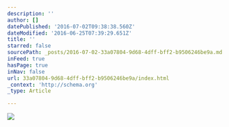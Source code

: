 ```yaml
---
description: ''
author: []
datePublished: '2016-07-02T09:38:38.560Z'
dateModified: '2016-06-25T07:39:29.651Z'
title: ''
starred: false
sourcePath: _posts/2016-07-02-33a07804-9d68-4dff-bff2-b9506246be9a.md
inFeed: true
hasPage: true
inNav: false
url: 33a07804-9d68-4dff-bff2-b9506246be9a/index.html
_context: 'http://schema.org'
_type: Article

---
```

![](https://the-grid-user-content.s3-us-west-2.amazonaws.com/94fd2e57-3083-4ebc-a861-7e7265595d0c.jpg)